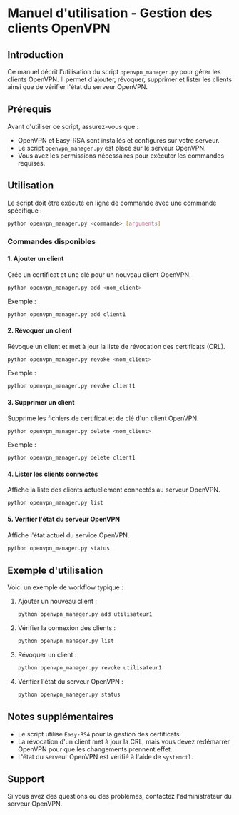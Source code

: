 # Manuel d'utilisation - Gestion des clients OpenVPN

## Introduction
Ce manuel décrit l'utilisation du script `openvpn_manager.py` pour gérer les clients OpenVPN. 
Il permet d'ajouter, révoquer, supprimer et lister les clients ainsi que de vérifier l'état du serveur OpenVPN.

## Prérequis
Avant d'utiliser ce script, assurez-vous que :
- OpenVPN et Easy-RSA sont installés et configurés sur votre serveur.
- Le script `openvpn_manager.py` est placé sur le serveur OpenVPN.
- Vous avez les permissions nécessaires pour exécuter les commandes requises.

## Utilisation
Le script doit être exécuté en ligne de commande avec une commande spécifique :

```sh
python openvpn_manager.py <commande> [arguments]
```

### Commandes disponibles

#### 1. Ajouter un client
Crée un certificat et une clé pour un nouveau client OpenVPN.

```sh
python openvpn_manager.py add <nom_client>
```

Exemple :
```sh
python openvpn_manager.py add client1
```

#### 2. Révoquer un client
Révoque un client et met à jour la liste de révocation des certificats (CRL).

```sh
python openvpn_manager.py revoke <nom_client>
```

Exemple :
```sh
python openvpn_manager.py revoke client1
```

#### 3. Supprimer un client
Supprime les fichiers de certificat et de clé d'un client OpenVPN.

```sh
python openvpn_manager.py delete <nom_client>
```

Exemple :
```sh
python openvpn_manager.py delete client1
```

#### 4. Lister les clients connectés
Affiche la liste des clients actuellement connectés au serveur OpenVPN.

```sh
python openvpn_manager.py list
```

#### 5. Vérifier l'état du serveur OpenVPN
Affiche l'état actuel du service OpenVPN.

```sh
python openvpn_manager.py status
```

## Exemple d'utilisation
Voici un exemple de workflow typique :
1. Ajouter un nouveau client :
   ```sh
   python openvpn_manager.py add utilisateur1
   ```
2. Vérifier la connexion des clients :
   ```sh
   python openvpn_manager.py list
   ```
3. Révoquer un client :
   ```sh
   python openvpn_manager.py revoke utilisateur1
   ```
4. Vérifier l'état du serveur OpenVPN :
   ```sh
   python openvpn_manager.py status
   ```

## Notes supplémentaires
- Le script utilise `Easy-RSA` pour la gestion des certificats.
- La révocation d'un client met à jour la CRL, mais vous devez redémarrer OpenVPN pour que les changements prennent effet.
- L'état du serveur OpenVPN est vérifié à l'aide de `systemctl`.

## Support
Si vous avez des questions ou des problèmes, contactez l'administrateur du serveur OpenVPN.

